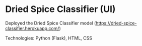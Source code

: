 # Dried Spice Classifier (UI)

Deployed the Dried Spice Classifier model (https://dried-spice-classifier.herokuapp.com/)

Technologies: Python (Flask), HTML, CSS

